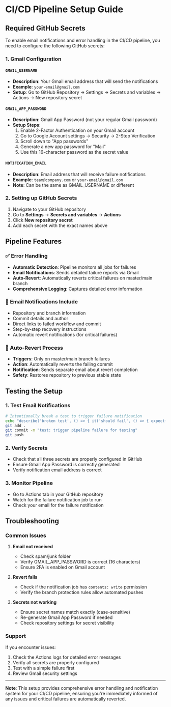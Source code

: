 # CI/CD Pipeline Setup Guide

## Required GitHub Secrets

To enable email notifications and error handling in the CI/CD pipeline, you need to configure the following GitHub secrets:

### 1. Gmail Configuration

#### `GMAIL_USERNAME`
- **Description**: Your Gmail email address that will send the notifications
- **Example**: `your-email@gmail.com`
- **Setup**: Go to GitHub Repository → Settings → Secrets and variables → Actions → New repository secret

#### `GMAIL_APP_PASSWORD`
- **Description**: Gmail App Password (not your regular Gmail password)
- **Setup Steps**:
  1. Enable 2-Factor Authentication on your Gmail account
  2. Go to Google Account settings → Security → 2-Step Verification
  3. Scroll down to "App passwords"
  4. Generate a new app password for "Mail"
  5. Use this 16-character password as the secret value

#### `NOTIFICATION_EMAIL`
- **Description**: Email address that will receive failure notifications
- **Example**: `team@company.com` or `your-email@gmail.com`
- **Note**: Can be the same as GMAIL_USERNAME or different

### 2. Setting up GitHub Secrets

1. Navigate to your GitHub repository
2. Go to **Settings** → **Secrets and variables** → **Actions**
3. Click **New repository secret**
4. Add each secret with the exact names above

## Pipeline Features

### ✅ Error Handling
- **Automatic Detection**: Pipeline monitors all jobs for failures
- **Email Notifications**: Sends detailed failure reports via Gmail
- **Auto-Revert**: Automatically reverts critical failures on master/main branch
- **Comprehensive Logging**: Captures detailed error information

### 📧 Email Notifications Include
- Repository and branch information
- Commit details and author
- Direct links to failed workflow and commit
- Step-by-step recovery instructions
- Automatic revert notifications (for critical failures)

### 🔄 Auto-Revert Process
- **Triggers**: Only on master/main branch failures
- **Action**: Automatically reverts the failing commit
- **Notification**: Sends separate email about revert completion
- **Safety**: Restores repository to previous stable state

## Testing the Setup

### 1. Test Email Notifications
```bash
# Intentionally break a test to trigger failure notification
echo "describe('broken test', () => { it('should fail', () => { expect(true).toBe(false); }); });" >> src/__tests__/test-failure.spec.ts
git add .
git commit -m "test: trigger pipeline failure for testing"
git push
```

### 2. Verify Secrets
- Check that all three secrets are properly configured in GitHub
- Ensure Gmail App Password is correctly generated
- Verify notification email address is correct

### 3. Monitor Pipeline
- Go to Actions tab in your GitHub repository
- Watch for the failure notification job to run
- Check your email for the failure notification

## Troubleshooting

### Common Issues

1. **Email not received**
   - Check spam/junk folder
   - Verify GMAIL_APP_PASSWORD is correct (16 characters)
   - Ensure 2FA is enabled on Gmail account

2. **Revert fails**
   - Check if the notification job has `contents: write` permission
   - Verify the branch protection rules allow automated pushes

3. **Secrets not working**
   - Ensure secret names match exactly (case-sensitive)
   - Re-generate Gmail App Password if needed
   - Check repository settings for secret visibility

### Support

If you encounter issues:
1. Check the Actions logs for detailed error messages
2. Verify all secrets are properly configured
3. Test with a simple failure first
4. Review Gmail security settings

---

**Note**: This setup provides comprehensive error handling and notification system for your CI/CD pipeline, ensuring you're immediately informed of any issues and critical failures are automatically reverted.